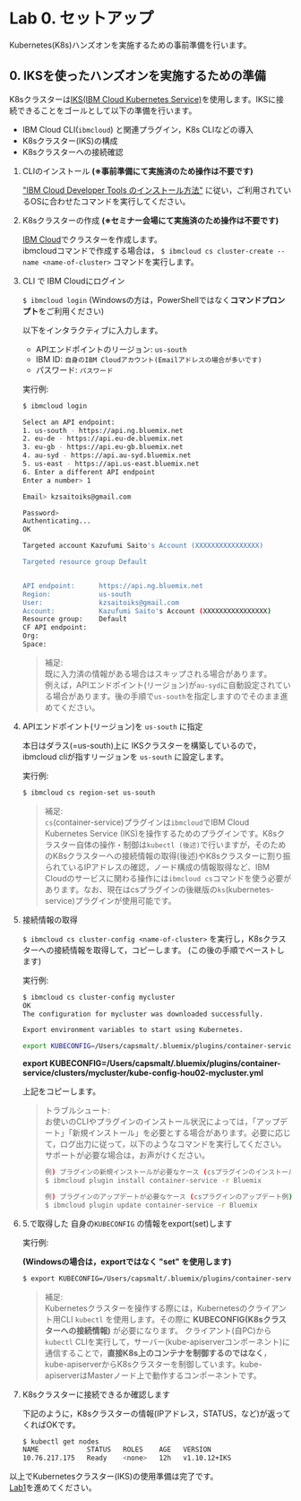 # Lab 0. セットアップ
Kubernetes(K8s)ハンズオンを実施するための事前準備を行います。

## 0. IKSを使ったハンズオンを実施するための準備
K8sクラスターは[IKS(IBM Cloud Kubernetes Service)](https://www.ibm.com/cloud/container-service)を使用します。IKSに接続できることをゴールとして以下の準備を行います。

- IBM Cloud CLI(`ibmcloud`) と関連プラグイン，K8s CLIなどの導入
- K8sクラスター(IKS)の構成
- K8sクラスターへの接続確認

1. CLIのインストール **(※事前準備にて実施済のため操作は不要です)**

    ["IBM Cloud Developer Tools のインストール方法"](https://console.bluemix.net/docs/cli/index.html#overview) に従い，ご利用されているOSに合わせたコマンドを実行してください。

2. K8sクラスターの作成 **(※セミナー会場にて実施済のため操作は不要です)**

    [IBM Cloud](https://cloud.ibm.com/containers-kubernetes/catalog/cluster/create)でクラスターを作成します。  
    ibmcloudコマンドで作成する場合は， `$ ibmcloud cs cluster-create --name <name-of-cluster>` コマンドを実行します。

3. CLI で IBM Cloudにログイン

    `$ ibmcloud login` (Windowsの方は，PowerShellではなく**コマンドプロンプト**をご利用ください)
    
    以下をインタラクティブに入力します。
    
    - APIエンドポイントのリージョン: `us-south`
    - IBM ID: `自身のIBM Cloudアカウント(Emailアドレスの場合が多いです)`
    - パスワード: `パスワード`

    実行例:
    
    ```bash.sh
    $ ibmcloud login

    Select an API endpoint:
    1. us-south - https://api.ng.bluemix.net
    2. eu-de - https://api.eu-de.bluemix.net
    3. eu-gb - https://api.eu-gb.bluemix.net
    4. au-syd - https://api.au-syd.bluemix.net
    5. us-east - https://api.us-east.bluemix.net
    6. Enter a different API endpoint
    Enter a number> 1

    Email> kzsaitoiks@gmail.com

    Password>
    Authenticating...
    OK

    Targeted account Kazufumi Saito's Account (XXXXXXXXXXXXXXXX)

    Targeted resource group Default


    API endpoint:      https://api.ng.bluemix.net
    Region:            us-south
    User:              kzsaitoiks@gmail.com
    Account:           Kazufumi Saito's Account (XXXXXXXXXXXXXXXX)
    Resource group:    Default
    CF API endpoint:
    Org:
    Space:
    ```

    >補足:  
    >既に入力済の情報がある場合はスキップされる場合があります。  
    >例えば，APIエンドポイント(リージョン)が`au-syd`に自動設定されている場合があります。後の手順で`us-south`を指定しますのでそのまま進めてください。


4. APIエンドポイント(リージョン)を `us-south` に指定

    本日はダラス(=us-south)上に IKSクラスターを構築しているので，ibmcloud cliが指すリージョンを `us-south` に設定します。
    
    実行例:
    
    ```bash.sh
    $ ibmcloud cs region-set us-south
    ```
    
    >補足:  
    >`cs`(container-service)プラグインは`ibmcloud`でIBM Cloud Kubernetes Service (IKS)を操作するためのプラグインです。K8sクラスター自体の操作・制御は`kubectl (後述)`で行いますが，そのためのK8sクラスターへの接続情報の取得(後述)やK8sクラスターに割り振られているIPアドレスの確認，ノード構成の情報取得など、IBM Cloudのサービスに関わる操作には`ibmcloud cs`コマンドを使う必要があります。なお、現在はcsプラグインの後継版の`ks`(kubernetes-service)プラグインが使用可能です。

5. 接続情報の取得
   
    `$ ibmcloud cs cluster-config <name-of-cluster>` を実行し，K8sクラスターへの接続情報を取得して，コピーします。
    (この後の手順でペーストします)

    実行例:

    ```bash.sh
    $ ibmcloud cs cluster-config mycluster
    OK
    The configuration for mycluster was downloaded successfully.

    Export environment variables to start using Kubernetes.

    export KUBECONFIG=/Users/capsmalt/.bluemix/plugins/container-service/clusters/mycluster/kube-config-hou02-mycluster.yml
    ```
 
    **export KUBECONFIG=/Users/capsmalt/.bluemix/plugins/container-service/clusters/mycluster/kube-config-hou02-mycluster.yml**
    
    上記をコピーします。
 
    > トラブルシュート:  
    > お使いのCLIやプラグインのインストール状況によっては，「アップデート」「新規インストール」を必要とする場合があります。必要に応じて，ログ出力に従って，以下のようなコマンドを実行してください。  
    > サポートが必要な場合は，お声がけください。
    >
    >```bash.sh
    > 例) プラグインの新規インストールが必要なケース (csプラグインのインストール例)
    > $ ibmcloud plugin install container-service -r Bluemix
    > 
    > 例) プラグインのアップデートが必要なケース (csプラグインのアップデート例)
    > $ ibmcloud plugin update container-service -r Bluemix
    > ```
 
6. 5.で取得した 自身の`KUBECONFIG` の情報をexport(set)します

    実行例:
    
    **(Windowsの場合は，exportではなく "set" を使用します)**

    ```bash.sh
    $ export KUBECONFIG=/Users/capsmalt/.bluemix/plugins/container-service/clusters/mycluster/kube-config-hou02-mycluster.yml
    ```

    >補足:  
    > Kubernetesクラスターを操作する際には，Kubernetesのクライアント用CLI `kubectl` を使用します。その際に **KUBECONFIG(K8sクラスターへの接続情報)** が必要になります。
    > クライアント(自PC)から `kubectl` CLIを実行して，サーバー(kube-apiserverコンポーネント)に通信することで，**直接K8s上のコンテナを制御するのではなく**， kube-apiserverからK8sクラスターを制御しています。kube-apiserverはMasterノード上で動作するコンポーネントです。


6. K8sクラスターに接続できるか確認します

    下記のように，K8sクラスターの情報(IPアドレス，STATUS，など)が返ってくればOKです。
    
    ```bash.sh
    $ kubectl get nodes
    NAME            STATUS   ROLES    AGE   VERSION
    10.76.217.175   Ready    <none>   12h   v1.10.12+IKS
    ```

以上でKubernetesクラスター(IKS)の使用準備は完了です。  
[Lab1](../Lab1)を進めてください。
